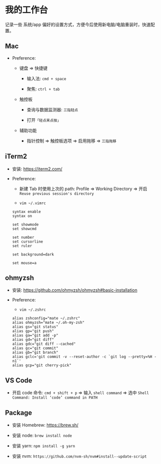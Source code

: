 # 我的工作台

记录一些 系统/app 偏好的设置方式，方便今后使用新电脑/电脑重装时，快速配置。

## Mac

- Preference:

  - 键盘 => 快捷键

    - 输入法: `cmd + space`

    - 聚焦: `ctrl + tab`

  - 触控板

    - 查询与数据监测器: `三指轻点`

    - 打开`「轻点来点按」`

  - 辅助功能

    - 指针控制 => 触控板选项 => 启用拖移 => `三指拖移`

## iTerm2

- 安装: https://iterm2.com/

- Preference:

  - 新建 Tab 时使用上次的 path: Profile => Working Directory => 开启 `Reuse previous session's directory`

  - `vim ~/.vimrc`

  ```shell
  syntax enable
  syntax on

  set showmode
  set showcmd

  set number
  set cursorline
  set ruler

  set background=dark

  set mouse=a
  ```

## ohmyzsh

- 安装: https://github.com/ohmyzsh/ohmyzsh#basic-installation

- Preference:

  - `vim ~/.zshrc`

  ```shell
  alias zshconfig="mate ~/.zshrc"
  alias ohmyzsh="mate ~/.oh-my-zsh"
  alias gs="git status"
  alias gp="git push"
  alias ga="git add -p"
  alias gd="git diff"
  alias gdc="git diff --cached"
  alias gc="git commit"
  alias gb="git branch"
  alias gclc='git commit -v --reset-author -c `git log --pretty=%H -n1`'
  alias gcp="git cherry-pick"
  ```

## VS Code

- 开启 code 命令: `cmd + shift + p` => 输入 `shell command` => 选中 `Shell Command: Install ‘code’ command in PATH`

## Package

- 安装 Homebrew: https://brew.sh/

- 安装 node: `brew install node`

- 安装 yarn: `npm install -g yarn`

- 安装 nvm: `https://github.com/nvm-sh/nvm#install--update-script`
